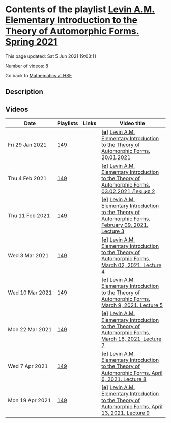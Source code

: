 # Contents of the playlist [Levin A.M. Elementary Introduction to the Theory of Automorphic Forms. Spring 2021](https://www.youtube.com/playlist?list=PLq3E5oubNNoB2UT0AozTqswFOgpLqEy9-)

This page updated: Sat 5 Jun 2021 19:03:11

Number of videos: [8](#videos)

Go back to [Mathematics at HSE](../README.md)

## Description



## Videos

|Date|Playlists|Links|Video title|
|---|---|---|---|
| Fri&nbsp;29&nbsp;Jan&nbsp;2021 | [149](../playlists/149 "Levin A.M. Elementary Introduction to the Theory of Automorphic Forms. Spring 2021") |  | [[**e**](https://studio.youtube.com/video/Ik_21HMVyWw/edit "Edit")] [Levin A.M. Elementary Introduction to the Theory of Automorphic Forms. 20.01.2021](https://www.youtube.com/watch?v=Ik_21HMVyWw&list=PLq3E5oubNNoB2UT0AozTqswFOgpLqEy9-) |
| Thu&nbsp;4&nbsp;Feb&nbsp;2021 | [149](../playlists/149 "Levin A.M. Elementary Introduction to the Theory of Automorphic Forms. Spring 2021") |  | [[**e**](https://studio.youtube.com/video/6QF1emwt5a0/edit "Edit")] [Levin A.M. Elementary Introduction to the Theory of Automorphic Forms. 03.02.2021 Лекция 2](https://www.youtube.com/watch?v=6QF1emwt5a0&list=PLq3E5oubNNoB2UT0AozTqswFOgpLqEy9-) |
| Thu&nbsp;11&nbsp;Feb&nbsp;2021 | [149](../playlists/149 "Levin A.M. Elementary Introduction to the Theory of Automorphic Forms. Spring 2021") |  | [[**e**](https://studio.youtube.com/video/JAQ2-u285KY/edit "Edit")] [Levin A.M. Elementary Introduction to the Theory of Automorphic Forms. February 09, 2021. Lecture 3](https://www.youtube.com/watch?v=JAQ2-u285KY&list=PLq3E5oubNNoB2UT0AozTqswFOgpLqEy9-) |
| Wed&nbsp;3&nbsp;Mar&nbsp;2021 | [149](../playlists/149 "Levin A.M. Elementary Introduction to the Theory of Automorphic Forms. Spring 2021") |  | [[**e**](https://studio.youtube.com/video/VLjLk92Teto/edit "Edit")] [Levin A.M. Elementary Introduction to the Theory of Automorphic Forms. March 02, 2021. Lecture 4](https://www.youtube.com/watch?v=VLjLk92Teto&list=PLq3E5oubNNoB2UT0AozTqswFOgpLqEy9-) |
| Wed&nbsp;10&nbsp;Mar&nbsp;2021 | [149](../playlists/149 "Levin A.M. Elementary Introduction to the Theory of Automorphic Forms. Spring 2021") |  | [[**e**](https://studio.youtube.com/video/PTQj3jak-dI/edit "Edit")] [Levin A.M. Elementary Introduction to the Theory of Automorphic Forms. March 9, 2021. Lecture 5](https://www.youtube.com/watch?v=PTQj3jak-dI&list=PLq3E5oubNNoB2UT0AozTqswFOgpLqEy9-) |
| Mon&nbsp;22&nbsp;Mar&nbsp;2021 | [149](../playlists/149 "Levin A.M. Elementary Introduction to the Theory of Automorphic Forms. Spring 2021") |  | [[**e**](https://studio.youtube.com/video/GJlm-6mtIck/edit "Edit")] [Levin A.M. Elementary Introduction to the Theory of Automorphic Forms. March 16, 2021. Lecture 7](https://www.youtube.com/watch?v=GJlm-6mtIck&list=PLq3E5oubNNoB2UT0AozTqswFOgpLqEy9-) |
| Wed&nbsp;7&nbsp;Apr&nbsp;2021 | [149](../playlists/149 "Levin A.M. Elementary Introduction to the Theory of Automorphic Forms. Spring 2021") |  | [[**e**](https://studio.youtube.com/video/nCPRp3_x-pg/edit "Edit")] [Levin A.M. Elementary Introduction to the Theory of Automorphic Forms. April 6, 2021. Lecture 8](https://www.youtube.com/watch?v=nCPRp3_x-pg&list=PLq3E5oubNNoB2UT0AozTqswFOgpLqEy9-) |
| Mon&nbsp;19&nbsp;Apr&nbsp;2021 | [149](../playlists/149 "Levin A.M. Elementary Introduction to the Theory of Automorphic Forms. Spring 2021") |  | [[**e**](https://studio.youtube.com/video/REorp0DnpFw/edit "Edit")] [Levin A.M. Elementary Introduction to the Theory of Automorphic Forms. April 13, 2021. Lecture 9](https://www.youtube.com/watch?v=REorp0DnpFw&list=PLq3E5oubNNoB2UT0AozTqswFOgpLqEy9- "MS TEAMS") |

